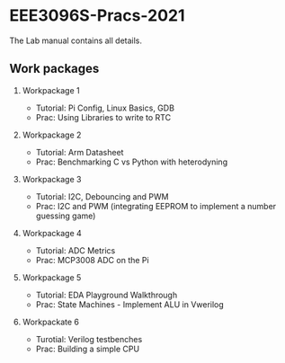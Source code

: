 # EEE3096S-Pracs-2021

The Lab manual contains all details.

## Work packages
1. Workpackage 1
    - Tutorial: Pi Config, Linux Basics, GDB
    - Prac: Using Libraries to write to RTC

2. Workpackage 2
    - Tutorial: Arm Datasheet
    - Prac: Benchmarking C vs Python with heterodyning

3. Workpackage 3
    - Tutorial: I2C, Debouncing and PWM
    - Prac: I2C and PWM (integrating EEPROM to implement a number guessing game)

4. Workpackage 4
    - Tutorial: ADC Metrics
    - Prac: MCP3008 ADC on the Pi

5. Workpackage 5
    - Tutorial: EDA Playground Walkthrough
    - Prac: State Machines - Implement ALU in Vwerilog

6. Workpackate 6
    - Turotial: Verilog testbenches
    - Prac: Building a simple CPU